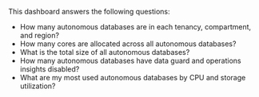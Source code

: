 This dashboard answers the following questions:

- How many autonomous databases are in each tenancy, compartment, and region?
- How many cores are allocated across all autonomous databases? 
- What is the total size of all autonomous databases?
- How many autonomous databases have data guard and operations insights disabled?
- What are my most used autonomous databases by CPU and storage utilization?
